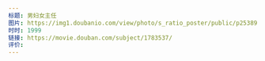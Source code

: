 ```yaml
---
标题: 男妇女主任
图片: https://img1.doubanio.com/view/photo/s_ratio_poster/public/p2538982299.webp
时时: 1999
链接: https://movie.douban.com/subject/1783537/
评价:
---
```


